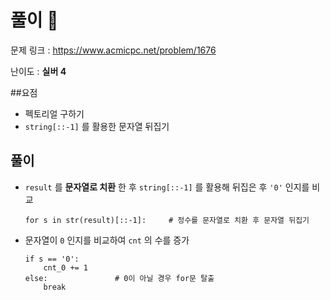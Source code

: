 # 풀이 :notebook:

   문제 링크 : https://www.acmicpc.net/problem/1676
   
   난이도 : __실버 4__
   
##요점
- 펙토리얼 구하기
- `string[::-1]` 를 활용한 문자열 뒤집기

## 풀이
- `result` 를 __문자열로 치환__ 한 후 `string[::-1]` 를 활용해 뒤집은 후 `'0'` 인지를 비교
    ```
    for s in str(result)[::-1]:     # 정수를 문자열로 치환 후 문자열 뒤집기
    ```
  
- 문자열이 `0` 인지를 비교하여 `cnt` 의 수를 증가
    ```    
    if s == '0':
        cnt_0 += 1
    else:               # 0이 아닐 경우 for문 탈출
        break
     ```